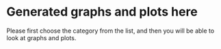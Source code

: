 # Generated graphs and plots here
Please first choose the category from the list, and then you will be able to look at graphs and plots.
